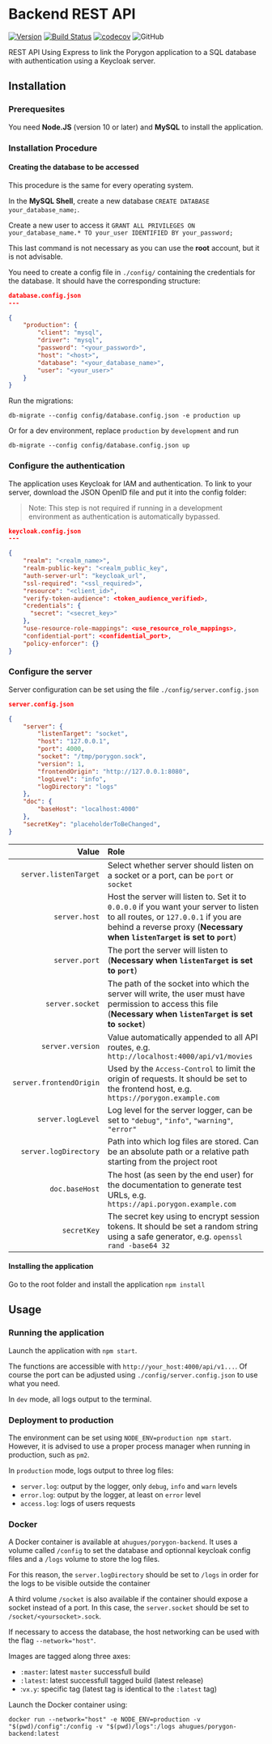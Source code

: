 # Backend REST API #

[![Version](https://img.shields.io/github/package-json/v/ahugues/porygon-backend)](https://github.com/aHugues/porygon-backend)
[![Build Status](https://img.shields.io/azure-devops/build/aurelienhugues59/00b0c8a8-ba7d-422d-8782-20aa9ae35deb/1)](https://dev.azure.com/aurelienhugues59/Porygon)
[![codecov](https://codecov.io/gh/aHugues/porygon-backend/branch/master/graph/badge.svg)](https://codecov.io/gh/aHugues/porygon-backend)
![GitHub](https://img.shields.io/github/license/ahugues/porygon-backend)

REST API Using Express to link the Porygon application to a SQL database with authentication using 
a Keycloak server.

## Installation ##

### Prerequesites ###

You need **Node.JS** (version 10 or later) and **MySQL** to install the application.


### Installation Procedure ###

#### Creating the database to be accessed ####

This procedure is the same for every operating system.

In the **MySQL Shell**, create a new database `CREATE DATABASE your_database_name;`.

Create a new user to access it `GRANT ALL PRIVILEGES ON your_database_name.* TO your_user IDENTIFIED BY your_password;`

This last command is not necessary as you can use the **root** account, but it is not advisable.

You need to create a config file in `./config/` containing the credentials for the database. It should have the corresponding structure:

```json
database.config.json
---

{
    "production": {
        "client": "mysql",
        "driver": "mysql",
        "password": "<your_password>", 
        "host": "<host>",
        "database": "<your_database_name>",
        "user": "<your_user>"
    }
}
```

Run the migrations: 

```shell
db-migrate --config config/database.config.json -e production up
```

Or for a dev environment, replace `production` by `development` and run 

```shell
db-migrate --config config/database.config.json up
```

### Configure the authentication

The application uses Keycloak for IAM and authentication. To link to your server, 
download the JSON OpenID file and put it into the config folder: 

>Note: This step is not required if running in a development environment as authentication
is automatically bypassed. 

```json
keycloak.config.json
---

{
    "realm": "<realm_name>",
    "realm-public-key": "<realm_public_key",
    "auth-server-url": "keycloak_url",
    "ssl-required": "<ssl_required>",
    "resource": "<client_id>",
    "verify-token-audience": <token_audience_verified>,
    "credentials": {
      "secret": "<secret_key>"
    },
    "use-resource-role-mappings": <use_resource_role_mappings>,
    "confidential-port": <confidential_port>,
    "policy-enforcer": {}
}
```

### Configure the server

Server configuration can be set using the file `./config/server.config.json`

```json
server.config.json

{
    "server": {
        "listenTarget": "socket",
        "host": "127.0.0.1",
        "port": 4000,
        "socket": "/tmp/porygon.sock",
        "version": 1,
        "frontendOrigin": "http://127.0.0.1:8080",
        "logLevel": "info",
        "logDirectory": "logs"
    },
    "doc": {
        "baseHost": "localhost:4000"
    },
    "secretKey": "placeholderToBeChanged",
}
```

| Value | Role |
| ---: | :--- |
| `server.listenTarget` | Select whether server should listen on a socket or a port, can be `port` or `socket` |
| `server.host` | Host the server will listen to. Set it to `0.0.0.0` if you want your server to listen to all routes, or `127.0.0.1` if you are behind a reverse proxy (**Necessary when `listenTarget` is set to `port`**) |
| `server.port` | The port the server will listen to (**Necessary when `listenTarget` is set to `port`**) |
| `server.socket` | The path of the socket into which the server will write, the user must have permission to access this file (**Necessary when `listenTarget` is set to `socket`**)
| `server.version` | Value automatically appended to all API routes, e.g. `http://localhost:4000/api/v1/movies` |
| `server.frontendOrigin` | Used by the `Access-Control` to limit the origin of requests. It should be set to the frontend host, e.g. `https://porygon.example.com` |
| `server.logLevel` | Log level for the server logger, can be set to `"debug"`, `"info"`, `"warning"`, `"error"` |
| `server.logDirectory` | Path into which log files are stored. Can be an absolute path or a relative path starting from the project root |
| `doc.baseHost` | The host (as seen by the end user) for the documentation to generate test URLs, e.g. `https://api.porygon.example.com` |
| `secretKey` | The secret key using to encrypt session tokens. It should be set a random string using a safe generator, e.g. `openssl rand -base64 32` |



#### Installing the application ####

Go to the root folder and install the application `npm install`

## Usage ##

### Running the application

Launch the application with `npm start`.

The functions are accessible with `http://your_host:4000/api/v1...`. Of course the port can be adjusted using `./config/server.config.json` to use what you need.

In `dev` mode, all logs output to the terminal.

### Deployment to production

The environment can be set using `NODE_ENV=production npm start`. However, it is 
advised to use a proper process manager when running in production, such as `pm2`. 

In `production` mode, logs output to three log files: 
- `server.log`: output by the logger, only `debug`, `info` and `warn` levels
- `error.log`: output by the logger, at least on `error` level
- `access.log`: logs of users requests

### Docker

A Docker container is available at `ahugues/porygon-backend`. It uses a volume called `/config` to 
set the database and optionnal keycloak config files and a `/logs` volume to store the log files. 

For this reason, the `server.logDirectory` should be set to `/logs` in order for the logs to be visible 
outside the container

A third volume `/socket` is also available if the container should expose a socket instead of a port. In this case, the `server.socket` should be set to `/socket/<yoursocket>.sock`.

If necessary to access the database, the host networking can be used with the flag `--network="host"`.

Images are tagged along three axes: 
- `:master`: latest `master` successfull build
- `:latest`: latest successfull tagged build (latest release)
- :`vx.y`: specific tag (latest tag is identical to the `:latest` tag)

Launch the Docker container using:

```shell
docker run --network="host" -e NODE_ENV=production -v "$(pwd)/config":/config -v "$(pwd)/logs":/logs ahugues/porygon-backend:latest
```
